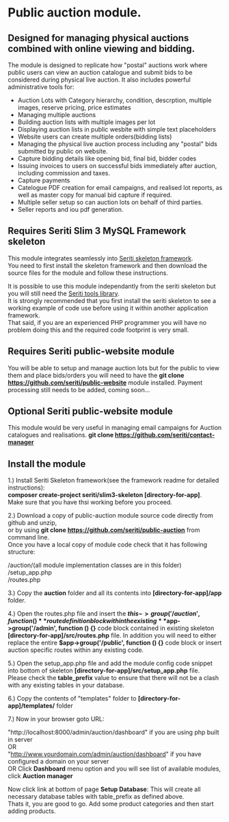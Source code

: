# Public auction module. 

## Designed for managing physical auctions combined with online viewing and bidding.

The module is designed to replicate how "postal" auctions work where public users can view an auction catalogue and submit bids to be considered during physical live auction.
It also includes powerful administrative tools for:

- Auction Lots with Category hierarchy, condition, descrption, multiple images, reserve pricing, price estimates
- Managing multiple auctions
- Building auction lists with multiple images per lot
- Displaying auction lists in public wesbite with simple text placeholders
- Website users can create multiple orders(bidding lists)
- Managing the physical live auction process including any "postal" bids submitted by public on website.
- Capture bidding details like opening bid, final bid, bidder codes
- Issuing invoices to users on successful bids immediately after auction, including commission and taxes.
- Capture payments
- Catelogue PDF creation for email campaigns, and realised lot reports, as well as master copy for manual bid capture if required.
- Multiple seller setup so can auction lots on behalf of third parties.
- Seller reports and iou pdf generation. 


## Requires Seriti Slim 3 MySQL Framework skeleton

This module integrates seamlessly into [Seriti skeleton framework](https://github.com/seriti/slim3-skeleton).  
You need to first install the skeleton framework and then download the source files for the module and follow these instructions.

It is possible to use this module independantly from the seriti skeleton but you will still need the [Seriti tools library](https://github.com/seriti/tools).  
It is strongly recommended that you first install the seriti skeleton to see a working example of code use before using it within another application framework.  
That said, if you are an experienced PHP programmer you will have no problem doing this and the required code footprint is very small.  

## Requires Seriti public-website module

You will be able to setup and manage auction lots but for the public to view them and place bids/orders you will need to have the **git clone https://github.com/seriti/public-website**
module installed. Payment processing still needs to be added, coming soon...

## Optional Seriti public-website module

This module would be very useful in managing email campaigns for Auction catalogues and realisations. **git clone https://github.com/seriti/contact-manager**

## Install the module

1.) Install Seriti Skeleton framework(see the framework readme for detailed instructions):   
    **composer create-project seriti/slim3-skeleton [directory-for-app]**.   
    Make sure that you have thsi working before you proceed.

2.) Download a copy of public-auction module source code directly from github and unzip,  
or by using **git clone https://github.com/seriti/public-auction** from command line.  
Once you have a local copy of module code check that it has following structure:

/auction/(all module implementation classes are in this folder)  
/setup_app.php  
/routes.php  

3.) Copy the **auction** folder and all its contents into **[directory-for-app]/app** folder.

4.) Open the routes.php file and insert the **$this->group('/auction', function (){}** route definition block
within the existing  **$app->group('/admin', function () {}** code block contained in existing skeleton **[directory-for-app]/src/routes.php** file.
In addition you will need to either replace the entire **$app->group('/public', function () {}** code block or insert auction specific routes within any existing code.

5.) Open the setup_app.php file and  add the module config code snippet into bottom of skeleton **[directory-for-app]/src/setup_app.php** file.  
Please check the **table_prefix** value to ensure that there will not be a clash with any existing tables in your database.

6.) Copy the contents of "templates" folder to **[directory-for-app]/templates/** folder
 
7.) Now in your browser goto URL:  

"http://localhost:8000/admin/auction/dashboard" if you are using php built in server  
OR  
"http://www.yourdomain.com/admin/auction/dashboard" if you have configured a domain on your server  
OR
Click **Dashboard** menu option and you will see list of available modules, click **Auction manager**  

Now click link at bottom of page **Setup Database**: This will create all necessary database tables with table_prefix as defined above.  
Thats it, you are good to go. Add some product categories and then start adding products.
